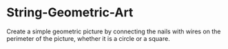 # String-Geometric-Art
Create a simple geometric picture by connecting the nails with wires on the perimeter of the picture, whether it is a circle or a square.

